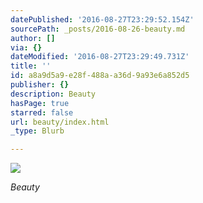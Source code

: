 ```yaml
---
datePublished: '2016-08-27T23:29:52.154Z'
sourcePath: _posts/2016-08-26-beauty.md
author: []
via: {}
dateModified: '2016-08-27T23:29:49.731Z'
title: ''
id: a8a9d5a9-e28f-488a-a36d-9a93e6a852d5
publisher: {}
description: Beauty
hasPage: true
starred: false
url: beauty/index.html
_type: Blurb

---
```

![](https://the-grid-user-content.s3-us-west-2.amazonaws.com/ddca2738-3edf-447b-a3e6-358f64b80a4d.jpg)

_Beauty_